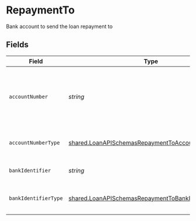 # RepaymentTo

Bank account to send the loan repayment to


## Fields

| Field                                                                                                                    | Type                                                                                                                     | Required                                                                                                                 | Description                                                                                                              |
| ------------------------------------------------------------------------------------------------------------------------ | ------------------------------------------------------------------------------------------------------------------------ | ------------------------------------------------------------------------------------------------------------------------ | ------------------------------------------------------------------------------------------------------------------------ |
| `accountNumber`                                                                                                          | *string*                                                                                                                 | :heavy_check_mark:                                                                                                       | The account identifier. Only IBANs are supported at the moment.                                                          |
| `accountNumberType`                                                                                                      | [shared.LoanAPISchemasRepaymentToAccountNumberType](../../models/shared/loanapischemasrepaymenttoaccountnumbertype.md)   | :heavy_check_mark:                                                                                                       | The type of account number (e.g. IBAN).                                                                                  |
| `bankIdentifier`                                                                                                         | *string*                                                                                                                 | :heavy_check_mark:                                                                                                       | The identifier of the bank.                                                                                              |
| `bankIdentifierType`                                                                                                     | [shared.LoanAPISchemasRepaymentToBankIdentifierType](../../models/shared/loanapischemasrepaymenttobankidentifiertype.md) | :heavy_check_mark:                                                                                                       | The type of bank identifier (e.g. BIC).                                                                                  |